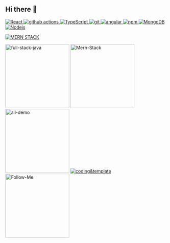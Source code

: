 ## Hi there 👋
  <p><a href="https://github.com/ranjeetdakshvanshi/">
  <img alt="React" src="https://img.shields.io/badge/-React-45b8d8?style=flat-square&logo=react&logoColor=white" />
  <img alt="github actions" src="https://img.shields.io/badge/-Github_Actions-2088FF?style=flat-square&logo=github-actions&logoColor=white" />
   <img alt="TypeScript" src="https://img.shields.io/badge/-TypeScript-007ACC?style=flat-square&logo=typescript&logoColor=white" />
   <img alt="git" src="https://img.shields.io/badge/-Git-F05032?style=flat-square&logo=git&logoColor=white" />
   <img alt="angular" src="https://img.shields.io/badge/-Angular-DD0031?style=flat-square&logo=angular&logoColor=white" />
  <img alt="npm" src="https://img.shields.io/badge/-NPM-CB3837?style=flat-square&logo=npm&logoColor=white" />
  <img alt="MongoDB" src="https://img.shields.io/badge/-MongoDB-13aa52?style=flat-square&logo=mongodb&logoColor=white" />
  <img alt="Nodejs" src="https://img.shields.io/badge/-Nodejs-43853d?style=flat-square&logo=Node.js&logoColor=white" /></a>
</p>
<a href="https://github.com/ranjeetdakshvanshi/LATEST-UPDATE"><img alt="MERN STACK" src="https://github.com/user-attachments/assets/c03a8a2a-c52c-4d67-8005-02b678d5acef" /></a>
<p>
  <a href="https://github.com/ranjeetdakshvanshi/JAVA-CODE"><img alt="full-stack-java" width="200px" src="https://github.com/user-attachments/assets/45462e1e-8ab5-460b-b8c3-a20457cfb295"/></a>
  <a href="https://github.com/ranjeetdakshvanshi/MERN-STACK"><img alt="Mern-Stack" width="200px" src="https://github.com/user-attachments/assets/ae6eac97-e92a-4252-8e48-c1181d32b9f5" /></a>
  <a href="https://github.com/ranjeetdakshvanshi/MEAN-STACK"><img alt="all-demo" width="200px" src="https://github.com/user-attachments/assets/6c92711b-d72e-47df-a1b6-e6029770b808"/></a>
  <a href="https://github.com/ranjeetdakshvanshi/demo"><img alt="coding&template" src="https://github.com/user-attachments/assets/d5f17a64-5d51-46c6-845c-7de74d54c39c"/></a>
    <a href="https://github.com/ranjeetdakshvanshi"><img alt="Follow-Me" width="200px" src="https://github.com/user-attachments/assets/ffa4c14d-5785-48cb-8efa-3783ac41f03d"/></a>
 </p>
